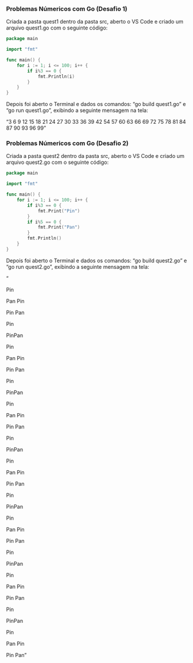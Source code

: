 ### Problemas Númericos com Go (Desafio 1)

Criada a pasta quest1 dentro da pasta src, aberto o VS Code e criado um arquivo quest1.go com o seguinte código:

```go
package main

import "fmt"

func main() {
	for i := 1; i <= 100; i++ {
		if i%3 == 0 {
			fmt.Println(i)
		}
	}
}
```

Depois foi aberto o Terminal e dados os comandos: “go build quest1.go” e “go run quest1.go”, exibindo a seguinte mensagem na tela:

“3
6
9
12
15
18
21
24
27
30
33
36
39
42
54
57
60
63
66
69
72
75
78
81
84
87
90
93
96
99”

### Problemas Númericos com Go (Desafio 2)

Criada a pasta quest2 dentro da pasta src, aberto o VS Code e criado um arquivo quest2.go com o seguinte código:

```go
package main

import "fmt"

func main() {
	for i := 1; i <= 100; i++ {
		if i%3 == 0 {
			fmt.Print("Pin")
		}
		if i%5 == 0 {
			fmt.Print("Pan")
		}
		fmt.Println()
	}
}
```

Depois foi aberto o Terminal e dados os comandos: “go build quest2.go” e “go run quest2.go”, exibindo a seguinte mensagem na tela:

“

Pin

Pan
Pin

Pin
Pan

Pin

PinPan

Pin

Pan
Pin

Pin
Pan

Pin

PinPan

Pin

Pan
Pin

Pin
Pan

Pin

PinPan

Pin

Pan
Pin

Pin
Pan

Pin

PinPan

Pin

Pan
Pin

Pin
Pan

Pin

PinPan

Pin

Pan
Pin

Pin
Pan

Pin

PinPan

Pin

Pan
Pin

Pin
Pan”
